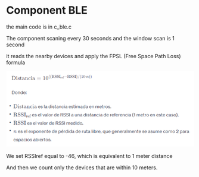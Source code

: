 # Component BLE

the main code is in c_ble.c

The component scaning every 30 seconds and the window scan is 1 second

it reads the nearby devices and apply the FPSL (Free Space Path Loss) formula

![parte delantera](FSLP_formula.png)

We set RSSIref equal to -46, which is equivalent to 1 meter distance

And then we count only the devices that are within 10 meters. 